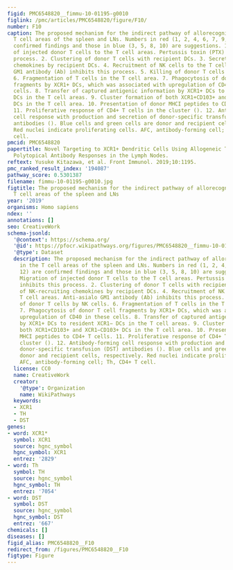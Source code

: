 ```yaml
---
figid: PMC6548820__fimmu-10-01195-g0010
figlink: /pmc/articles/PMC6548820/figure/F10/
number: F10
caption: The proposed mechanism for the indirect pathway of allorecognition in the
  T cell areas of the spleen and LNs. Numbers in red (1, 2, 4, 6, 7, 9, 11, 12) are
  confirmed findings and those in blue (3, 5, 8, 10) are suggestions. 1. Migration
  of injected donor T cells to the T cell areas. Pertussis toxin (PTX) inhibits this
  process. 2. Clustering of donor T cells with recipient DCs. 3. Secretion of NK-recruiting
  chemokines by recipient DCs. 4. Recruitment of NK cells to the T cell areas. Anti-asialo
  GM1 antibody (Ab) inhibits this process. 5. Killing of donor T cells by NK cells.
  6. Fragmentation of T cells in the T cell area. 7. Phagocytosis of donor T cell
  fragments by XCR1+ DCs, which was associated with upregulation of CD40 in these
  cells. 8. Transfer of captured antigenic information by XCR1+ DCs to resident XCR1−
  DCs in the T cell areas. 9. Cluster formation of both XCR1+CD103+ and XCR1−CD103+
  DCs in the T cell area. 10. Presentation of donor MHCI peptides to CD4+ T cells.
  11. Proliferative response of CD4+ T cells in the cluster (). 12. Antibody-forming
  cell response with production and secretion of donor-specific transfusion (DST)
  antibodies (). Blue cells and green cells are donor and recipient cells, respectively.
  Red nuclei indicate proliferating cells. AFC, antibody-forming cell; Th, CD4+ T
  cell.
pmcid: PMC6548820
papertitle: Novel Targeting to XCR1+ Dendritic Cells Using Allogeneic T Cells for
  Polytopical Antibody Responses in the Lymph Nodes.
reftext: Yusuke Kitazawa, et al. Front Immunol. 2019;10:1195.
pmc_ranked_result_index: '194087'
pathway_score: 0.5301387
filename: fimmu-10-01195-g0010.jpg
figtitle: The proposed mechanism for the indirect pathway of allorecognition in the
  T cell areas of the spleen and LNs
year: '2019'
organisms: Homo sapiens
ndex: ''
annotations: []
seo: CreativeWork
schema-jsonld:
  '@context': https://schema.org/
  '@id': https://pfocr.wikipathways.org/figures/PMC6548820__fimmu-10-01195-g0010.html
  '@type': Dataset
  description: The proposed mechanism for the indirect pathway of allorecognition
    in the T cell areas of the spleen and LNs. Numbers in red (1, 2, 4, 6, 7, 9, 11,
    12) are confirmed findings and those in blue (3, 5, 8, 10) are suggestions. 1.
    Migration of injected donor T cells to the T cell areas. Pertussis toxin (PTX)
    inhibits this process. 2. Clustering of donor T cells with recipient DCs. 3. Secretion
    of NK-recruiting chemokines by recipient DCs. 4. Recruitment of NK cells to the
    T cell areas. Anti-asialo GM1 antibody (Ab) inhibits this process. 5. Killing
    of donor T cells by NK cells. 6. Fragmentation of T cells in the T cell area.
    7. Phagocytosis of donor T cell fragments by XCR1+ DCs, which was associated with
    upregulation of CD40 in these cells. 8. Transfer of captured antigenic information
    by XCR1+ DCs to resident XCR1− DCs in the T cell areas. 9. Cluster formation of
    both XCR1+CD103+ and XCR1−CD103+ DCs in the T cell area. 10. Presentation of donor
    MHCI peptides to CD4+ T cells. 11. Proliferative response of CD4+ T cells in the
    cluster (). 12. Antibody-forming cell response with production and secretion of
    donor-specific transfusion (DST) antibodies (). Blue cells and green cells are
    donor and recipient cells, respectively. Red nuclei indicate proliferating cells.
    AFC, antibody-forming cell; Th, CD4+ T cell.
  license: CC0
  name: CreativeWork
  creator:
    '@type': Organization
    name: WikiPathways
  keywords:
  - XCR1
  - TH
  - DST
genes:
- word: XCR1*
  symbol: XCR1
  source: hgnc_symbol
  hgnc_symbol: XCR1
  entrez: '2829'
- word: Th
  symbol: TH
  source: hgnc_symbol
  hgnc_symbol: TH
  entrez: '7054'
- word: DST
  symbol: DST
  source: hgnc_symbol
  hgnc_symbol: DST
  entrez: '667'
chemicals: []
diseases: []
figid_alias: PMC6548820__F10
redirect_from: /figures/PMC6548820__F10
figtype: Figure
---
```

